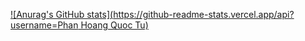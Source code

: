 [![Anurag's GitHub stats](https://github-readme-stats.vercel.app/api?username=Phan Hoang Quoc Tu)](https://github.com/anuraghazra/github-readme-stats)
